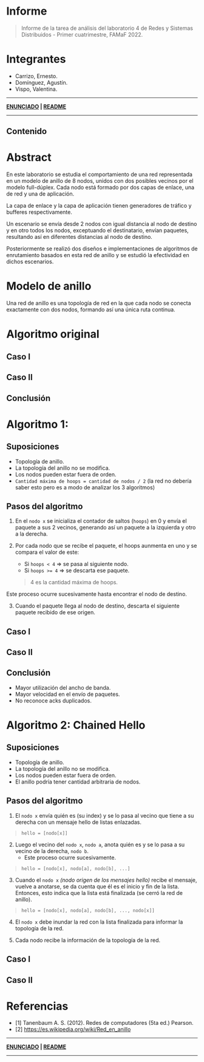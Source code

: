 # Informe

> Informe de la tarea de análisis del laboratorio 4 de Redes y Sistemas Distribuidos - Primer cuatrimestre, FAMaF 2022.

# Integrantes
- Carrizo, Ernesto.
- Domínguez, Agustín.
- Vispo, Valentina.

---

**[ENUNCIADO](../Markdown/Assignment.md) | [README](../README.md)**

---

## Contenido

<!-- Tabla de contenido -->

# Abstract

En este laboratorio se estudia el comportamiento de una red representada en un modelo de anillo de 8 nodos, unidos con dos posibles vecinos por el modelo full-dúplex. Cada nodo está formado por dos capas de enlace, una de red y una de aplicación.

La capa de enlace y la capa de aplicación tienen generadores de tráfico y bufferes respectivamente.

Un escenario se envía desde 2 nodos con igual distancia al nodo de destino y en otro todos los nodos, exceptuando el destinatario, envían paquetes, resultando así en diferentes distancias al nodo de destino.

Posteriormente se realizó dos diseños e implementaciones de algoritmos de enrutamiento basados en esta red de anillo y se estudió la efectividad en dichos escenarios.

# Modelo de anillo

Una red de anillo es una topología de red en la que cada nodo se conecta exactamente con dos nodos, formando así una única ruta continua.

# Algoritmo original

## Caso I

## Caso II

## Conclusión

# Algoritmo 1:

## Suposiciones

- Topología de anillo.
- La topología del anillo no se modifica.
- Los nodos pueden estar fuera de orden.
- `Cantidad máxima de hoops = cantidad de nodos / 2` (la red no debería saber esto pero es a modo de analizar los 3 algoritmos)

## Pasos del algoritmo

1. En el `nodo x` se inicializa el contador de saltos (`hoops`) en 0 y envía el paquete a sus 2 vecinos, generando así un paquete a la izquierda y otro a la derecha.

2. Por cada nodo que se recibe el paquete, el hoops aunmenta en uno y se compara el valor de este:
    - Si `hoops < 4` => se pasa al siguiente nodo.
    - Si `hoops >= 4` => se descarta ese paquete.
    > 4 es la cantidad máxima de hoops.

Este proceso ocurre sucesivamente hasta encontrar el nodo de destino.

3. Cuando el paquete llega al nodo de destino, descarta el siguiente paquete recibido de ese origen.

## Caso I

## Caso II

## Conclusión

- Mayor utilización del ancho de banda.
- Mayor velocidad en el envío de paquetes.
- No reconoce acks duplicados.

# Algoritmo 2: Chained Hello 

## Suposiciones

- Topología de anillo.
- La topología del anillo no se modifica.
- Los nodos pueden estar fuera de orden.
- El anillo podría tener cantidad arbitraria de nodos.

## Pasos del algoritmo

1. El `nodo x` envía quién es (su index) y se lo pasa al vecino que tiene a su derecha con un mensaje hello de listas enlazadas.

> `hello = [nodo[x]]`

2. Luego el vecino del `nodo x`, `nodo a`, anota quién es y se lo pasa a su vecino de la derecha, `nodo b`.
    - Este proceso ocurre sucesivamente.

> `hello = [nodo[x], nodo[a], nodo[b], ...]`

3. Cuando el `nodo x` *(nodo origen de los mensajes hello)* recibe el mensaje, vuelve a anotarse, se da cuenta que él es el inicio y fin de la lista. Entonces, esto indica que la lista está finalizada (se cerró la red de anillo).

> `hello = [nodo[x], nodo[a], nodo[b], ..., nodo[x]]`

4. El `nodo x` debe inundar la red con la lista finalizada para informar la topología de la red.

5. Cada nodo recibe la información de la topología de la red.

## Caso I

## Caso II

# Referencias

- [1] Tanenbaum A. S. (2012). Redes de computadores (5ta ed.) Pearson.
- [2] https://es.wikipedia.org/wiki/Red_en_anillo

---

**[ENUNCIADO](../Markdown/Assignment.md) | [README](../README.md)**

---